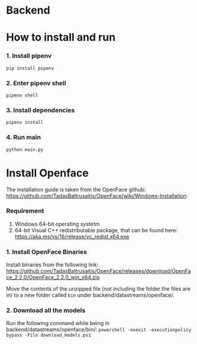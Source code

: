 # Backend

# How to install and run

### 1. Install pipenv

`pip install pipenv`

### 2. Enter pipenv shell

`pipenv shell`

### 3. Install dependencies

`pipenv install`

### 4. Run main

`python main.py`

# Install Openface

The installation guide is taken from the OpenFace github: https://github.com/TadasBaltrusaitis/OpenFace/wiki/Windows-Installation:

### Requirement

1. Windows 64-bit operating systetm
2. 64-bit Visual C++ redistributable package, that can be found here: https://aka.ms/vs/16/release/vc_redist.x64.exe

### 1. Install OpenFace Binaries

Install binaries from the following link: https://github.com/TadasBaltrusaitis/OpenFace/releases/download/OpenFace_2.2.0/OpenFace_2.2.0_win_x64.zip

Move the contents of the unzipped file (not including the folder the files are in) to a new folder called `bin` under backend/datastreams/openface/.

### 2. Download all the models

Run the following command while being in backend/datastreams/openface/bin/:
`powershell -noexit -executionpolicy bypass -File download_models.ps1`
